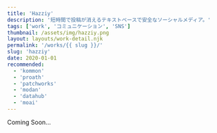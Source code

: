 ```yaml
---
title: 'Hazziy'
description: '短時間で投稿が消えるテキストベースで安全なソーシャルメディア。'
tags: ['work', 'コミュニケーション', 'SNS']
thumbnail: /assets/img/hazziy.png
layout: layouts/work-detail.njk
permalink: '/works/{{ slug }}/'
slug: 'hazziy'
date: 2020-01-01
recommended:
  - 'kommon'
  - 'proath'
  - 'patchworks'
  - 'modan'
  - 'datahub'
  - 'moai'
---
```


Coming Soon...
